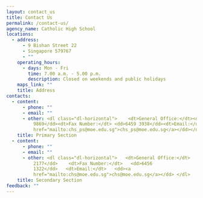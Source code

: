 ```yaml
---
layout: contact_us
title: Contact Us
permalink: /contact-us/
agency_name: Catholic High School
locations:
  - address:
      - 9 Bishan Street 22
      - Singapore 579767
      - ""
    operating_hours:
      - days: Mon - Fri
        time: 7.00 a.m. - 5.00 p.m.
        description: Closed on weekends and public holidays
    maps_link: ""
    title: Address
contacts:
  - content:
      - phone: ""
      - email: ""
      - other: <dl class="dl-horizontal">    <dt>General Office:</dt><dd> 6458
          9869</dd><dt>Fax Number:</dt> <dd>6459 3938</dd><dt>Email:</dt><dd><a
          href="mailto:chs_ps@moe.edu.sg">chs_ps@moe.edu.sg</a></dd></dl>
    title: Primary Section
  - content:
      - phone: ""
      - email: ""
      - other: <dl class="dl-horizontal">   <dt>General Office:</dt>   <dd>6458
          2177</dd>    <dt>Fax Number:</dt>   <dd>6456
          1322</dd>   <dt>Email:</dt>   <dd><a
          href="mailto:chs@moe.edu.sg">chs@moe.edu.sg</a></dd> </dl>
    title: Secondary Section
feedback: ""
---
```

